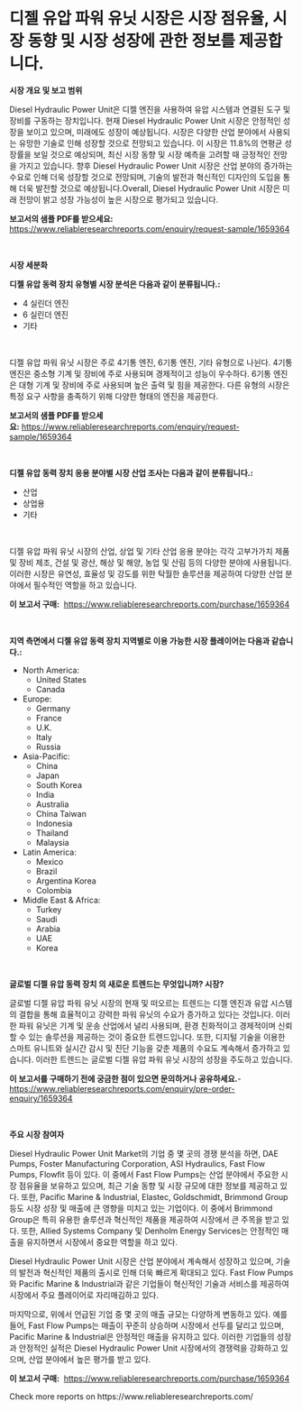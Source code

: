<p><h1>디젤 유압 파워 유닛 시장은 시장 점유율, 시장 동향 및 시장 성장에 관한 정보를 제공합니다.</h1></p><p><strong>시장 개요 및 보고 범위</strong></p>
<p><p>Diesel Hydraulic Power Unit은 디젤 엔진을 사용하여 유압 시스템과 연결된 도구 및 장비를 구동하는 장치입니다. 현재 Diesel Hydraulic Power Unit 시장은 안정적인 성장을 보이고 있으며, 미래에도 성장이 예상됩니다. 시장은 다양한 산업 분야에서 사용되는 유망한 기술로 인해 성장할 것으로 전망되고 있습니다. 이 시장은 11.8%의 연평균 성장률을 보일 것으로 예상되며, 최신 시장 동향 및 시장 예측을 고려할 때 긍정적인 전망을 가지고 있습니다. 향후 Diesel Hydraulic Power Unit 시장은 산업 분야의 증가하는 수요로 인해 더욱 성장할 것으로 전망되며, 기술의 발전과 혁신적인 디자인의 도입을 통해 더욱 발전할 것으로 예상됩니다.Overall, Diesel Hydraulic Power Unit 시장은 미래 전망이 밝고 성장 가능성이 높은 시장으로 평가되고 있습니다.</p></p>
<p><strong>보고서의 샘플 PDF를 받으세요:</strong> <a href="https://www.reliableresearchreports.com/enquiry/request-sample/1659364">https://www.reliableresearchreports.com/enquiry/request-sample/1659364</a></p>
<p>&nbsp;</p>
<p><strong>시장 세분화</strong></p>
<p><strong>디젤 유압 동력 장치 유형별 시장 분석은 다음과 같이 분류됩니다.:</strong></p>
<p><ul><li>4 실린더 엔진</li><li>6 실린더 엔진</li><li>기타</li></ul></p>
<p>&nbsp;</p>
<p><p>디젤 유압 파워 유닛 시장은 주로 4기통 엔진, 6기통 엔진, 기타 유형으로 나뉜다. 4기통 엔진은 중소형 기계 및 장비에 주로 사용되며 경제적이고 성능이 우수하다. 6기통 엔진은 대형 기계 및 장비에 주로 사용되며 높은 출력 및 힘을 제공한다. 다른 유형의 시장은 특정 요구 사항을 충족하기 위해 다양한 형태의 엔진을 제공한다.</p></p>
<p><strong>보고서의 샘플 PDF를 받으세요:</strong>&nbsp;<a href="https://www.reliableresearchreports.com/enquiry/request-sample/1659364">https://www.reliableresearchreports.com/enquiry/request-sample/1659364</a></p>
<p>&nbsp;</p>
<p><strong> 디젤 유압 동력 장치 응용 분야별 시장 산업 조사는 다음과 같이 분류됩니다.:</strong></p>
<p><ul><li>산업</li><li>상업용</li><li>기타</li></ul></p>
<p>&nbsp;</p>
<p><p>디젤 유압 파워 유닛 시장의 산업, 상업 및 기타 산업 응용 분야는 각각 고부가가치 제품 및 장비 제조, 건설 및 광산, 해상 및 해양, 농업 및 산림 등의 다양한 분야에 사용됩니다. 이러한 시장은 유연성, 효율성 및 강도를 위한 탁월한 솔루션을 제공하여 다양한 산업 분야에서 필수적인 역할을 하고 있습니다.</p></p>
<p><strong>이 보고서 구매:</strong>&nbsp; <a href="https://www.reliableresearchreports.com/purchase/1659364">https://www.reliableresearchreports.com/purchase/1659364</a></p>
<p>&nbsp;</p>
<p><strong>지역 측면에서 디젤 유압 동력 장치 지역별로 이용 가능한 시장 플레이어는 다음과 같습니다.:</strong></p>
<p><ul>
    <li>
        North America:
        <ul>
            <li>United States</li>
            <li>Canada</li>
        </ul>
    </li>
    <li>
        Europe:
        <ul>
            <li>Germany</li>
            <li>France</li>
            <li>U.K.</li>
            <li>Italy</li>
            <li>Russia</li>
        </ul>
    </li>
    <li>
        Asia-Pacific:
        <ul>
            <li>China</li>
            <li>Japan</li>
            <li>South Korea</li>
            <li>India</li>
            <li>Australia</li>
            <li>China Taiwan</li>
            <li>Indonesia</li>
            <li>Thailand</li>
            <li>Malaysia</li>
        </ul>
    </li>
    <li>
        Latin America:
        <ul>
            <li>Mexico</li>
            <li>Brazil</li>
            <li>Argentina Korea</li>
            <li>Colombia</li>
        </ul>
    </li>
    <li>
        Middle East & Africa:
        <ul>
            <li>Turkey</li>
            <li>Saudi</li>
            <li>Arabia</li>
            <li>UAE</li>
            <li>Korea</li>
        </ul>
    </li>
    </ul></p>
<p>&nbsp;</p>
<p><strong>글로벌 디젤 유압 동력 장치 의 새로운 트렌드는 무엇입니까? 시장?</strong></p>
<p><p>글로벌 디젤 유압 파워 유닛 시장의 현재 및 떠오르는 트렌드는 디젤 엔진과 유압 시스템의 결합을 통해 효율적이고 강력한 파워 유닛의 수요가 증가하고 있다는 것입니다. 이러한 파워 유닛은 기계 및 운송 산업에서 널리 사용되며, 환경 친화적이고 경제적이며 신뢰할 수 있는 솔루션을 제공하는 것이 중요한 트렌드입니다. 또한, 디지털 기술을 이용한 스마트 유니트와 실시간 감시 및 진단 기능을 갖춘 제품의 수요도 계속해서 증가하고 있습니다. 이러한 트렌드는 글로벌 디젤 유압 파워 유닛 시장의 성장을 주도하고 있습니다.</p></p>
<p><strong>이 보고서를 구매하기 전에 궁금한 점이 있으면 문의하거나 공유하세요.</strong>- <a href="https://www.reliableresearchreports.com/enquiry/pre-order-enquiry/1659364">https://www.reliableresearchreports.com/enquiry/pre-order-enquiry/1659364</a></p>
<p>&nbsp;</p>
<p><strong>주요 시장 참여자</strong></p>
<p><p>Diesel Hydraulic Power Unit Market의 기업 중 몇 곳의 경쟁 분석을 하면, DAE Pumps, Foster Manufacturing Corporation, ASI Hydraulics, Fast Flow Pumps, Flowfit 등이 있다. 이 중에서 Fast Flow Pumps는 산업 분야에서 주요한 시장 점유율을 보유하고 있으며, 최근 기술 동향 및 시장 규모에 대한 정보를 제공하고 있다. 또한, Pacific Marine & Industrial, Elastec, Goldschmidt, Brimmond Group 등도 시장 성장 및 매출에 큰 영향을 미치고 있는 기업이다. 이 중에서 Brimmond Group은 특히 유용한 솔루션과 혁신적인 제품을 제공하여 시장에서 큰 주목을 받고 있다. 또한, Allied Systems Company 및 Denholm Energy Services는 안정적인 매출을 유지하면서 시장에서 중요한 역할을 하고 있다.</p><p>Diesel Hydraulic Power Unit 시장은 산업 분야에서 계속해서 성장하고 있으며, 기술의 발전과 혁신적인 제품의 출시로 인해 더욱 빠르게 확대되고 있다. Fast Flow Pumps와 Pacific Marine & Industrial과 같은 기업들이 혁신적인 기술과 서비스를 제공하여 시장에서 주요 플레이어로 자리매김하고 있다.</p><p>마지막으로, 위에서 언급된 기업 중 몇 곳의 매출 규모는 다양하게 변동하고 있다. 예를 들어, Fast Flow Pumps는 매출이 꾸준히 상승하며 시장에서 선두를 달리고 있으며, Pacific Marine & Industrial은 안정적인 매출을 유지하고 있다. 이러한 기업들의 성장과 안정적인 실적은 Diesel Hydraulic Power Unit 시장에서의 경쟁력을 강화하고 있으며, 산업 분야에서 높은 평가를 받고 있다.</p></p>
<p><strong>이 보고서 구매:</strong>&nbsp;&nbsp;<a href="https://www.reliableresearchreports.com/purchase/1659364">https://www.reliableresearchreports.com/purchase/1659364</a></p>
<p>Check more reports on https://www.reliableresearchreports.com/</p>
